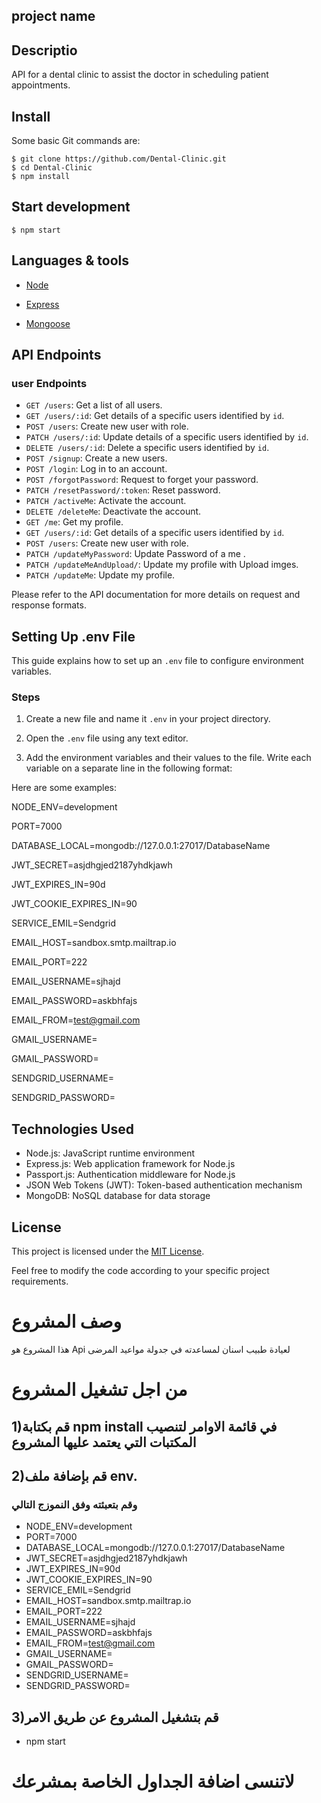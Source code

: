 ## project name
## Descriptio
API for a dental clinic to assist the doctor in scheduling patient appointments.
## Install

Some basic Git commands are:

```
$ git clone https://github.com/Dental-Clinic.git
$ cd Dental-Clinic
$ npm install
```

## Start development

```
$ npm start
```

## Languages & tools

- [Node](https://nodejs.org/en/)

- [Express](https://expressjs.com/)

- [Mongoose](https://mongoosejs.com/)

## API Endpoints

### user Endpoints

- `GET /users`: Get a list of all users.
- `GET /users/:id`: Get details of a specific users identified by `id`.
- `POST /users`: Create new user with role.
- `PATCH /users/:id`: Update details of a specific users identified by `id`.
- `DELETE /users/:id`: Delete a specific users identified by `id`.
- `POST /signup`: Create a new users.
- `POST /login`: Log in to an account.
- `POST /forgotPassword`: Request to forget your password.
- `PATCH /resetPassword/:token`: Reset password.
- `PATCH /activeMe`: Activate the account.
- `DELETE /deleteMe`: Deactivate the account.
- `GET /me`: Get my profile.
- `GET /users/:id`: Get details of a specific users identified by `id`.
- `POST /users`: Create new user with role.
- `PATCH /updateMyPassword`: Update Password of a me .
- `PATCH /updateMeAndUpload/`: Update my profile with Upload imges.
- `PATCH /updateMe`: Update my profile.


Please refer to the API documentation for more details on request and response formats.

## Setting Up .env File

This guide explains how to set up an `.env` file to configure environment variables.

### Steps

1. Create a new file and name it `.env` in your project directory.

2. Open the `.env` file using any text editor.

3. Add the environment variables and their values to the file. Write each variable on a separate line in the following format:

Here are some examples:

 NODE_ENV=development
 
 PORT=7000
 
 DATABASE_LOCAL=mongodb://127.0.0.1:27017/DatabaseName
 
 JWT_SECRET=asjdhgjed2187yhdkjawh
 
 JWT_EXPIRES_IN=90d
 
 JWT_COOKIE_EXPIRES_IN=90
 
 SERVICE_EMIL=Sendgrid
 
 EMAIL_HOST=sandbox.smtp.mailtrap.io
 
 EMAIL_PORT=222
 
 EMAIL_USERNAME=sjhajd
 
 EMAIL_PASSWORD=askbhfajs
 
 EMAIL_FROM=test@gmail.com
 
 GMAIL_USERNAME=
 
 GMAIL_PASSWORD=
 
 SENDGRID_USERNAME=
 
 SENDGRID_PASSWORD=
 

## Technologies Used
- Node.js: JavaScript runtime environment
- Express.js: Web application framework for Node.js
- Passport.js: Authentication middleware for Node.js
- JSON Web Tokens (JWT): Token-based authentication mechanism
- MongoDB: NoSQL database for data storage

## License

This project is licensed under the [MIT License](LICENSE).

Feel free to modify the code according to your specific project requirements.




# وصف المشروع

هذا المشروع هو Api لعيادة طبيب اسنان لمساعدته في جدولة مواعيد المرضى

# من اجل تشغيل المشروع

## 1)قم بكتابة npm install في قائمة الاوامر لتنصيب المكتبات التي يعتمد عليها المشروع

## 2)قم بإضافة ملف env.

### وقم بتعبئته وفق النموزج التالي

- NODE_ENV=development
- PORT=7000
- DATABASE_LOCAL=mongodb://127.0.0.1:27017/DatabaseName
- JWT_SECRET=asjdhgjed2187yhdkjawh
- JWT_EXPIRES_IN=90d
- JWT_COOKIE_EXPIRES_IN=90
- SERVICE_EMIL=Sendgrid
- EMAIL_HOST=sandbox.smtp.mailtrap.io
- EMAIL_PORT=222
- EMAIL_USERNAME=sjhajd
- EMAIL_PASSWORD=askbhfajs
- EMAIL_FROM=test@gmail.com
- GMAIL_USERNAME=
- GMAIL_PASSWORD=
- SENDGRID_USERNAME=
- SENDGRID_PASSWORD=

## 3)قم بتشغيل المشروع عن طريق الامر

- npm start

# لاتنسى اضافة الجداول الخاصة بمشرعك
